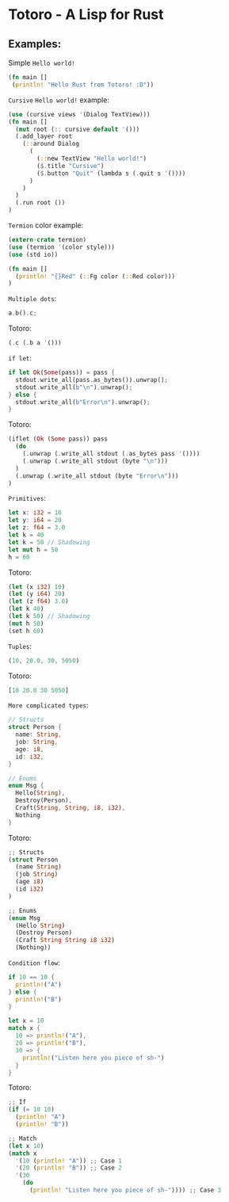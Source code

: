 # Totoro - A Lisp for Rust

## Examples:

Simple `Hello world!`

```rust
(fn main []
 (println! "Hello Rust from Totoro! :D"))
```

`Cursive` `Hello world!` example:

```rust
(use (cursive views '(Dialog TextView)))
(fn main []
  (mut root (:: cursive default '()))
  (.add_layer root
    (::around Dialog
      (
        (::new TextView "Hello world!")
        ($.title "Cursive")
        ($.button "Quit" (lambda s (.quit s '())))
      )
    )
  )
  (.run root ())
)
```

`Termion` color example:

```rust
(extern-crate termion)
(use (termion '(color style)))
(use (std io))

(fn main []
  (println! "{}Red" (::Fg color (::Red color)))
)
```

`Multiple dots`:

```rust
a.b().c;
```

Totoro:

```rust
(.c (.b a '()))
```

`if let`:

```rust
if let Ok(Some(pass)) = pass {
  stdout.write_all(pass.as_bytes()).unwrap();
  stdout.write_all(b"\n").unwrap();
} else {
  stdout.write_all(b"Error\n").unwrap();
}
```

Totoro:
```rust
(iflet (Ok (Some pass)) pass
  (do
    (.unwrap (.write_all stdout (.as_bytes pass '())))
    (.unwrap (.write_all stdout (byte "\n")))
  )
  (.unwrap (.write_all stdout (byte "Error\n")))
)
```

`Primitives`:

```rust
let x: i32 = 10
let y: i64 = 20
let z: f64 = 3.0
let k = 40
let k = 50 // Shadowing
let mut h = 50
h = 60
```

Totoro:

```rs
(let (x i32) 10)
(let (y i64) 20)
(let (z f64) 3.0)
(let k 40)
(let k 50) // Shadowing
(mut h 50)
(set h 60)
```

`Tuples`:

```rust
(10, 20.0, 30, 5050)
```

Totoro:

```rust
[10 20.0 30 5050]
```

`More complicated types`:

```rust
// Structs
struct Person {
  name: String,
  job: String,
  age: i8,
  id: i32,
}

// Enums
enum Msg {
  Hello(String),
  Destroy(Person),
  Craft(String, String, i8, i32),
  Nothing
}
```

Totoro:

```rust
;; Structs
(struct Person
  (name String)
  (job String)
  (age i8)
  (id i32)
)

;; Enums
(enum Msg
  (Hello String)
  (Destroy Person)
  (Craft String String i8 i32)
  (Nothing))
```

`Condition flow`:

```rust
if 10 == 10 {
  println!("A")
} else {
  println!("B")
}

let x = 10
match x {
  10 => println!("A"),
  20 => println!("B"),
  30 => {
    println!("Listen here you piece of sh-")
  }
}
```

Totoro:

```rust
;; If
(if (= 10 10)
  (println! "A")
  (println! "B"))

;; Match
(let x 10)
(match x
  '(10 (println! "A")) ;; Case 1
  '(20 (println! "B")) ;; Case 2
  '(30
    (do
      (println! "Listen here you piece of sh-")))) ;; Case 3
```
